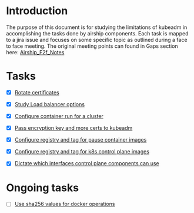 # Introduction
The purpose of this document is for studying the limitations of kubeadm in accomplishing the tasks done by airship components. Each task is mapped to a jira issue and focuses on some specific topic as outlined during a face to face meeting. The original meeting points can found in Gaps section here: [Airship_F2f_Notes](https://etherpad.openstack.org/p/Airship_F2f_Notes)

# Tasks
- [x] [Rotate certificates](AIR-138_kubeadm-rotating-ca.md)
- [x] [Study Load balancer options](AIR-139_140_loadbalancers.md)
- [x] [Configure container run for a cluster](AIR-141_runtimeclass.md)
- [x] [Pass encryption key and more certs to kubeadm](AIR-142_enrypt-data-at-rest_and_provide-more-certs.md)

- [x] [Configure registry and tag for pause container images](AIR-148_pause-containers-selection.md)
- [x] [Configure registry and tag for k8s control plane images](AIR-149_k8s-image-and-tags-selection.md)
- [x] [Dictate which interfaces control plane components can use](AIR-146_non-default-ip-for-master.md)

# Ongoing tasks
- [ ] [Use sha256 values for docker operations](https://airship.atlassian.net/browse/AIR-147)
